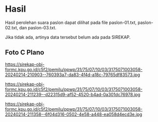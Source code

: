 # Hasil

Hasil perolehan suara paslon dapat dilihat pada file paslon-01.txt, paslon-02.txt, dan paslon-03.txt.

Jika tidak ada, artinya data tersebut belum ada pada SIREKAP.

## Foto C Plano

https://sirekap-obj-formc.kpu.go.id/c5f2/pemilu/ppwp/31/75/07/10/03/3175071003058-20240214-210903--760393a7-da83-4f4d-a18c-79765df83573.jpg

https://sirekap-obj-formc.kpu.go.id/c5f2/pemilu/ppwp/31/75/07/10/03/3175071003058-20240214-211239--d22315d9-af52-4520-b4ad-0a301dc76978.jpg

https://sirekap-obj-formc.kpu.go.id/c5f2/pemilu/ppwp/31/75/07/10/03/3175071003058-20240214-211358--6f04d316-0502-4e58-a448-ea058d4ecd3e.jpg
